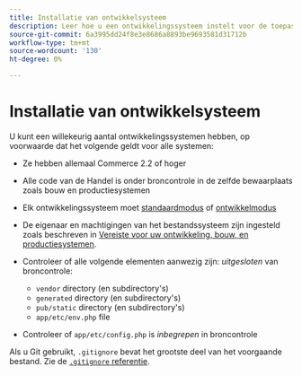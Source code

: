 ```yaml
---
title: Installatie van ontwikkelsysteem
description: Leer hoe u een ontwikkelingssysteem instelt voor de toepassing Commerce.
source-git-commit: 6a3995dd24f8e3e8686a8893be9693581d31712b
workflow-type: tm+mt
source-wordcount: '130'
ht-degree: 0%

---
```



# Installatie van ontwikkelsysteem

U kunt een willekeurig aantal ontwikkelingssystemen hebben, op voorwaarde dat het volgende geldt voor alle systemen:

- Ze hebben allemaal Commerce 2.2 of hoger
- Alle code van de Handel is onder broncontrole in de zelfde bewaarplaats zoals bouw en productiesystemen
- Elk ontwikkelingssysteem moet [standaardmodus](../bootstrap/application-modes.md#default-mode) of [ontwikkelmodus](../bootstrap/application-modes.md#developer-mode)
- De eigenaar en machtigingen van het bestandssysteem zijn ingesteld zoals beschreven in [Vereiste voor uw ontwikkeling, bouw, en productiesystemen](../deployment/technical-details.md).
- Controleer of alle volgende elementen aanwezig zijn: _uitgesloten_ van broncontrole:

   - `vendor` directory (en subdirectory&#39;s)
   - `generated` directory (en subdirectory&#39;s)
   - `pub/static` directory (en subdirectory&#39;s)
   - `app/etc/env.php` file

- Controleer of `app/etc/config.php` is _inbegrepen_ in broncontrole

Als u Git gebruikt, `.gitignore` bevat het grootste deel van het voorgaande bestand. Zie de [`.gitignore` referentie](../reference/config-reference-gitignore.md).
